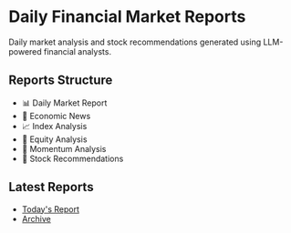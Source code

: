 # Daily Financial Market Reports

Daily market analysis and stock recommendations generated using LLM-powered financial analysts.

## Reports Structure
- 📊 Daily Market Report
- 📰 Economic News
- 📈 Index Analysis
- 💼 Equity Analysis
- 🚀 Momentum Analysis
- 🎯 Stock Recommendations

## Latest Reports
- [Today's Report](reports/market_report_2024-03-18.md)
- [Archive](reports/)